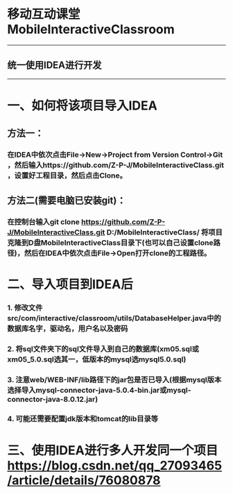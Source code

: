 # 移动互动课堂MobileInteractiveClassroom

----------------------------------
## 统一使用IDEA进行开发
----------------------------------

# 一、如何将该项目导入IDEA
## 方法一：
### 在IDEA中依次点击File->New->Project from Version Control->Git ，然后输入https://github.com/Z-P-J/MobileInteractiveClass.git ，设置好工程目录，然后点击Clone。

## 方法二(需要电脑已安装git)：
### 在控制台输入git clone https://github.com/Z-P-J/MobileInteractiveClass.git D:/MobileInteractiveClass/ 将项目克隆到D盘MobileInteractiveClass目录下(也可以自己设置clone路径)，然后在IDEA中依次点击File->Open打开clone的工程路径。

# 二、导入项目到IDEA后
### 1. 修改文件src/com/interactive/classroom/utils/DatabaseHelper.java中的数据库名字，驱动名，用户名以及密码
### 2. 将sql文件夹下的sql文件导入到自己的数据库(xm05.sql或xm05_5.0.sql选其一，低版本的mysql选mysql5.0.sql)
### 3. 注意web/WEB-INF/lib路径下的jar包是否已导入(根据mysql版本选择导入mysql-connector-java-5.0.4-bin.jar或mysql-connector-java-8.0.12.jar)
### 4. 可能还需要配置jdk版本和tomcat的lib目录等

# 三、使用IDEA进行多人开发同一个项目 https://blog.csdn.net/qq_27093465/article/details/76080878